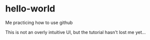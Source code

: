 # hello-world
Me practicing how to use github

This is not an overly intuitive UI, but the tutorial hasn't lost me yet…
